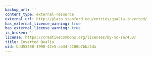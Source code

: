 ```yaml
---
backup_url: ''
content_type: external-resource
external_url: http://plato.stanford.edu/entries/qualia-inverted/
has_external_licence_warning: true
has_external_license_warning: true
is_broken: ''
license: https://creativecommons.org/licenses/by-nc-sa/4.0/
title: Inverted Qualia
uid: bdd55350-1998-42e5-ab34-4106b7bba2da
---
```

